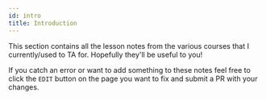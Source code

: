 ```yaml
---
id: intro
title: Introduction
---
```


This section contains all the lesson notes from the 
various courses that I currently/used to TA for. Hopefully 
they'll be useful to you!

If you catch an error or want to add something to these 
notes feel free to click the `EDIT` button on the page you 
want to fix and submit a PR with your changes.
